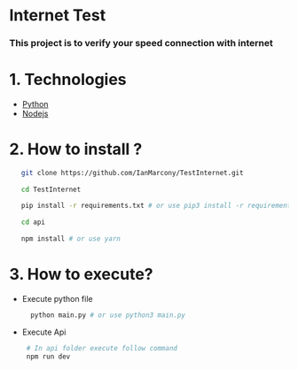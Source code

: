 # Internet Test

### This project is to verify your speed connection with internet

# 1. Technologies
 - [Python](https://www.python.org/doc/)
 - [Nodejs](https://nodejs.org/)

# 2. How to install ?

```bash
   git clone https://github.com/IanMarcony/TestInternet.git
   
   cd TestInternet
   
   pip install -r requirements.txt # or use pip3 install -r requirements.txt
   
   cd api
   
   npm install # or use yarn
```

# 3. How to execute?
  - Execute python file
    ```bash
      python main.py # or use python3 main.py
    ```
  - Execute Api
     ```bash
      # In api folder execute follow command
      npm run dev
    ```




